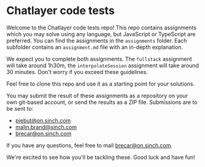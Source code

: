 # Chatlayer code tests

Welcome to the Chatlayer code tests repo! This repo contains assignments which you may solve using any language, but JavaScript or TypeScript are preferred. You can find the assignments in the `assignments` folder. Each subfolder contains an `assignment.md` file with an in-depth explanation. 

We expect you to complete both assignments. The `fullstack` assignment will take around 1h30m, the `interpolateSession` assignment will take around 30 minutes. Don't worry if you exceed these guidelines.

Feel free to clone this repo and use it as a starting point for your solutions. 

You may submit the result of these assignments as a repository on your own git-based account, or send the results as a ZIP file. Submissions are to be sent to:
- [piebut@on.sinch.com](mailto:piebut@on.sinch.com) 
- [malin.brand@sinch.com](mailto:malin.brand@sinch.com)
- [brecar@on.sinch.com](mailto:brecar@on.sinch.com)

If you have any questions, feel free to mail [brecar@on.sinch.com](mailto:brecar@on.sinch.com).

We're excited to see how you'll be tackling these. Good luck and have fun!
